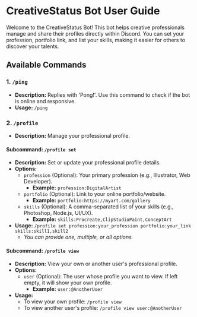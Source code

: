 # CreativeStatus Bot User Guide

Welcome to the CreativeStatus Bot! This bot helps creative professionals manage and share their profiles directly within Discord. You can set your profession, portfolio link, and list your skills, making it easier for others to discover your talents.

## Available Commands

### 1. `/ping`

*   **Description:** Replies with 'Pong!'. Use this command to check if the bot is online and responsive.
*   **Usage:** `/ping`

### 2. `/profile`

*   **Description:** Manage your professional profile.

#### Subcommand: `/profile set`

*   **Description:** Set or update your professional profile details.
*   **Options:**
    *   `profession` (Optional): Your primary profession (e.g., Illustrator, Web Developer).
        *   **Example:** `profession:DigitalArtist`
    *   `portfolio` (Optional): Link to your online portfolio/website.
        *   **Example:** `portfolio:https://myart.com/gallery`
    *   `skills` (Optional): A comma-separated list of your skills (e.g., Photoshop, Node.js, UI/UX).
        *   **Example:** `skills:Procreate,ClipStudioPaint,ConceptArt`
*   **Usage:** `/profile set profession:your_profession portfolio:your_link skills:skill1,skill2`
    *   *You can provide one, multiple, or all options.*

#### Subcommand: `/profile view`

*   **Description:** View your own or another user's professional profile.
*   **Options:**
    *   `user` (Optional): The user whose profile you want to view. If left empty, it will show your own profile.
        *   **Example:** `user:@AnotherUser`
*   **Usage:**
    *   To view your own profile: `/profile view`
    *   To view another user's profile: `/profile view user:@AnotherUser`

